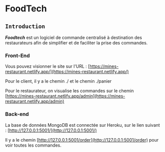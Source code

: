 # FoodTech

## `Introduction`

**_Foodtech_** est un logiciel de commande centralisé à destination des restaurateurs afin de simplifier et de faciliter la prise des commandes.

### Front-End

Vous pouvez visionner le site sur l'URL : [https://mines-restaurant.netlify.app/](https://mines-restaurant.netlify.app/)

Pour le client, il y a le chemin ./ et le chemin ./panier

Pour le restaurateur, on visualise les commandes sur le chemin [https://mines-restaurant.netlify.app/admin](https://mines-restaurant.netlify.app/admin)

### Back-end

La base de données MongoDB est connectée sur Heroku, sur le lien suivant : [http://127.0.0.1:5001/](http://127.0.0.1:5001/)

Il y a le chemin [http://127.0.0.1:5001/order](http://127.0.0.1:5001/order) pour voir toutes les commandes.
